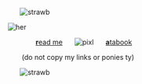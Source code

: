  ⠀ ⠀ ⠀ ⠀ ⠀ ⠀![strawb](https://biscuit2.crd.co/assets/images/gallery09/a9c7170c.gif?v=417d2f39)

⠀ ⠀ ⠀ ⠀ ![her](https://i.ibb.co/h8J5XjC/Untitled103-20241227205708.png)

⠀ ⠀ ⠀ ⠀ ⠀ ⠀ ⠀ ⠀ [**r**ead me]()⠀ ⠀![pixl](https://wilardo.crd.co/assets/images/gallery04/4641412f_original.gif?v=f2364dd6 )⠀ ⠀[**a**tabook]()

⠀ ⠀ ⠀ ⠀ ⠀ ⠀ (do not copy my links or ponies ty)

⠀ ⠀ ⠀ ⠀ ⠀ ⠀![strawb](https://biscuit2.crd.co/assets/images/gallery09/a9c7170c.gif?v=417d2f39) 
